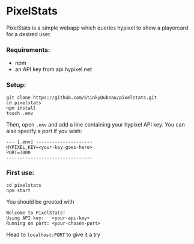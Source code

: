 # PixelStats

PixelStats is a simple webapp which queries hypixel to show a playercard for a desired user.

### Requirements:
- npm
- an API key from api.hypixel.net

### Setup:

```
git clone https://github.com/StinkyDubeau/pixelstats.git
cd pixelstats
npm install
touch .env
```

Then, open `.env` and add a line containing your hypixel API key. You can also specify a port if you wish:

```
--- [.env] ---------------------
HYPIXEL_KEY=<your-key-goes-here>
PORT=3000
--------------------------------
```

### First use:

```
cd pixelstats
npm start
```

You should be greeted with

```
Welcome to PixelStats!
Using API key:   <your-api-key>
Running on port: <your-chosen-port>
```

Head to `localhost:PORT` to give it a try
